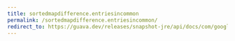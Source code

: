 ```yaml
---
title: sortedmapdifference.entriesincommon
permalink: /sortedmapdifference.entriesincommon/
redirect_to: https://guava.dev/releases/snapshot-jre/api/docs/com/google/common/collect/SortedMapDifference.html#entriesInCommon--
---
```

